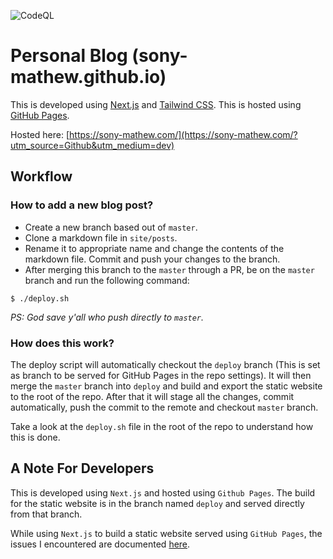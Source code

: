 ![CodeQL](https://github.com/sony-mathew/sony-mathew.github.io/workflows/CodeQL/badge.svg?branch=master)

# Personal Blog (sony-mathew.github.io)
This is developed using [Next.js](https://nextjs.org/) and [Tailwind CSS](https://tailwindcss.com/). This is hosted using [GitHub Pages](https://pages.github.com/).

Hosted here: [https://sony-mathew.com/](https://sony-mathew.com/?utm_source=Github&utm_medium=dev)

## Workflow

### How to add a new blog post?
* Create a new branch based out of `master`.
* Clone a markdown file in `site/posts`.
* Rename it to appropriate name and change the contents of the markdown file. Commit and push your changes to the branch.
* After merging this branch to the `master` through a PR, be on the `master` branch and run the following command:
```
$ ./deploy.sh
```

*PS: God save y'all who push directly to `master`.*

### How does this work?
The deploy script will automatically checkout the `deploy` branch (This is set as branch to be served for GitHub Pages in the repo settings). It will then merge the `master` branch into `deploy` and build and export the static website to the root of the repo. After that it will  stage all the changes, commit automatically, push the commit to the remote and checkout `master` branch.

Take a look at the `deploy.sh` file in the root of the repo to understand how this is done.

## A Note For Developers
This is developed using `Next.js` and hosted using `Github Pages`. The build for the static website is in the branch named `deploy` and served directly from that branch.

While using `Next.js` to build a static website served using `GitHub Pages`, the issues I encountered are
documented [here](https://github.com/sony-mathew/sony-mathew.github.io/blob/master/site/ISSUES.md).
